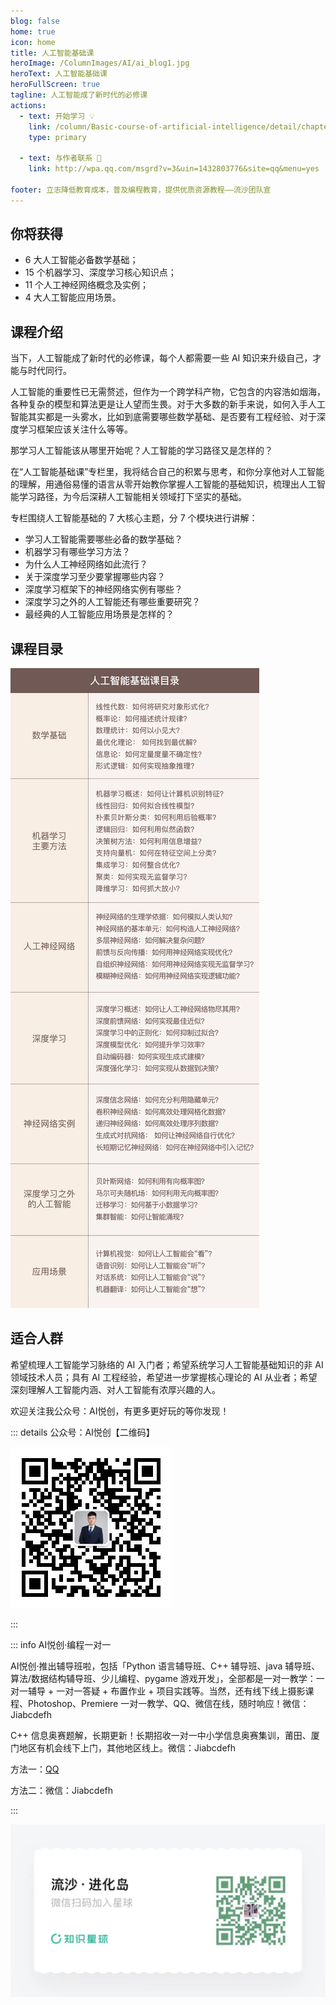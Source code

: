 ```yaml
---
blog: false
home: true
icon: home
title: 人工智能基础课
heroImage: /ColumnImages/AI/ai_blog1.jpg
heroText: 人工智能基础课
heroFullScreen: true
tagline: 人工智能成了新时代的必修课
actions:
  - text: 开始学习 💡
    link: /column/Basic-course-of-artificial-intelligence/detail/chapter01/01
    type: primary	

  - text: 与作者联系 👋
    link: http://wpa.qq.com/msgrd?v=3&uin=1432803776&site=qq&menu=yes

footer: 立志降低教育成本，普及编程教育，提供优质资源教程——流沙团队宣
---
```


## 你将获得

-   6 大人工智能必备数学基础；
-   15 个机器学习、深度学习核心知识点；
-   11 个人工神经网络概念及实例；
-   4 大人工智能应用场景。

## 课程介绍

当下，人工智能成了新时代的必修课，每个人都需要一些 AI 知识来升级自己，才能与时代同行。

人工智能的重要性已无需赘述，但作为一个跨学科产物，它包含的内容浩如烟海，各种复杂的模型和算法更是让人望而生畏。对于大多数的新手来说，如何入手人工智能其实都是一头雾水，比如到底需要哪些数学基础、是否要有工程经验、对于深度学习框架应该关注什么等等。

那学习人工智能该从哪里开始呢？人工智能的学习路径又是怎样的？

在“人工智能基础课”专栏里，我将结合自己的积累与思考，和你分享他对人工智能的理解，用通俗易懂的语言从零开始教你掌握人工智能的基础知识，梳理出人工智能学习路径，为今后深耕人工智能相关领域打下坚实的基础。

专栏围绕人工智能基础的 7 大核心主题，分 7 个模块进行讲解：

-   学习人工智能需要哪些必备的数学基础？
-   机器学习有哪些学习方法？
-   为什么人工神经网络如此流行？
-   关于深度学习至少要掌握哪些内容？
-   深度学习框架下的神经网络实例有哪些？
-   深度学习之外的人工智能还有哪些重要研究？
-   最经典的人工智能应用场景是怎样的？

## 课程目录

![img](./README.assets/bf1767d4b515dbfdbdfe3a130c93bd66.jpg)

## 适合人群

希望梳理人工智能学习脉络的 AI 入门者；希望系统学习人工智能基础知识的非 AI 领域技术人员；具有 AI 工程经验，希望进一步掌握核心理论的 AI 从业者；希望深刻理解人工智能内涵、对人工智能有浓厚兴趣的人。

欢迎关注我公众号：AI悦创，有更多更好玩的等你发现！

::: details 公众号：AI悦创【二维码】

![](/gzh.jpg)

:::

::: info AI悦创·编程一对一

AI悦创·推出辅导班啦，包括「Python 语言辅导班、C++ 辅导班、java 辅导班、算法/数据结构辅导班、少儿编程、pygame 游戏开发」，全部都是一对一教学：一对一辅导 + 一对一答疑 + 布置作业 + 项目实践等。当然，还有线下线上摄影课程、Photoshop、Premiere 一对一教学、QQ、微信在线，随时响应！微信：Jiabcdefh

C++ 信息奥赛题解，长期更新！长期招收一对一中小学信息奥赛集训，莆田、厦门地区有机会线下上门，其他地区线上。微信：Jiabcdefh

方法一：[QQ](http://wpa.qq.com/msgrd?v=3&uin=1432803776&site=qq&menu=yes)

方法二：微信：Jiabcdefh

:::

![](/zsxq.jpg)

